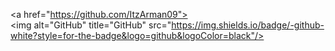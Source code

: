 <a href="https://github.com/ItzArman09"><img alt="GitHub" title="GitHub" src="https://img.shields.io/badge/-github-white?style=for-the-badge&logo=github&logoColor=black"/></a>

<!--
```js
module.exports = {
name: "Arman",
language: "Javascript"
};
```


**ItzArman09/ItzArman09** is a ✨ _special_ ✨ repository because its `README.md` (this file) appears on your GitHub profile.

Here are some ideas to get you started:

- 🔭 I’m currently working on ...
- 🌱 I’m currently learning ...
- 👯 I’m looking to collaborate on ...
- 🤔 I’m looking for help with ...
- 💬 Ask me about ...
- 📫 How to reach me: ...
- 😄 Pronouns: ...
- ⚡ Fun fact: ...
-->
